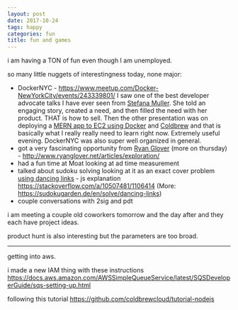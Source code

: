 ```yaml
---
layout: post
date: 2017-10-24
tags: happy
categories: fun
title: fun and games
---
```


i am having a TON of fun even though I am unemployed.

so many little nuggets of interestingness today, none major:

- DockerNYC - <https://www.meetup.com/Docker-NewYorkCity/events/243339801/> I saw one of the best developer advocate talks I have ever seen from [Stefana Muller](https://opsani.com/dockermeetup). She told an engaging story, created a need, and then filled the need with her product. THAT is how to sell. Then the other presentation was on deploying a [MERN app to EC2 using Docker](https://github.com/cefjoeii/mern-crud) and [Coldbrew](https://github.com/coldbrewcloud/coldbrew-cli) and that is basically what I really really need to learn right now. Extremely useful evening. DockerNYC was also super well organized in general.
- got a very fascinating opportunity from [Ryan Glover](http://www.ryanglover.net/) (more on thursday) - <http://www.ryanglover.net/articles/exploration/>
- had a fun time at Moat looking at ad time measurement
- talked about sudoku solving looking at it as an exact cover problem [using dancing links](http://buzzard.ups.edu/talks/beezer-2010-stellenbosch-sudoku.pdf) - js explanation <https://stackoverflow.com/a/10507481/1106414> (More: <https://sudokugarden.de/en/solve/dancing-links>)
- couple conversations with 2sig and pdt

i am meeting a couple old coworkers tomorrow and the day after and they each have project ideas.

product hunt is also interesting but the parameters are too broad.

---

getting into aws.

i made a new IAM thing with these instructions <https://docs.aws.amazon.com/AWSSimpleQueueService/latest/SQSDeveloperGuide/sqs-setting-up.html>

following this tutorial <https://github.com/coldbrewcloud/tutorial-nodejs>
